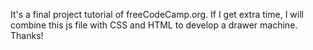 It's a final project tutorial of freeCodeCamp.org.
If I get extra time, I will combine this js file with CSS and HTML to develop a drawer machine.
Thanks!

